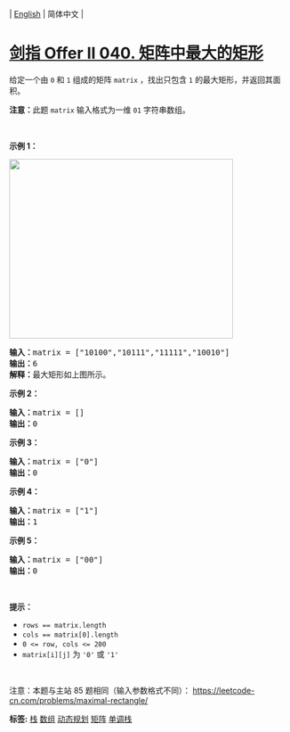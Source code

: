 | [English](README_EN.md) | 简体中文 |

# [剑指 Offer II 040. 矩阵中最大的矩形](https://leetcode.cn/problems/PLYXKQ)
<p>给定一个由&nbsp;<code>0</code> 和 <code>1</code>&nbsp;组成的矩阵 <code>matrix</code>&nbsp;，找出只包含 <code>1</code> 的最大矩形，并返回其面积。</p>

<p><strong>注意：</strong>此题 <code>matrix</code>&nbsp;输入格式为一维 <code>01</code> 字符串数组。</p>

<p>&nbsp;</p>

<p><strong>示例 1：</strong></p>

<p><img alt="" src="https://assets.leetcode.com/uploads/2020/09/14/maximal.jpg" style="width: 402px; height: 322px;" /></p>

<pre>
<strong>输入：</strong>matrix = ["10100","10111","11111","10010"]
<strong>输出：</strong>6
<strong>解释：</strong>最大矩形如上图所示。
</pre>

<p><strong>示例 2：</strong></p>

<pre>
<strong>输入：</strong>matrix = []
<strong>输出：</strong>0
</pre>

<p><strong>示例 3：</strong></p>

<pre>
<strong>输入：</strong>matrix = ["0"]
<strong>输出：</strong>0
</pre>

<p><strong>示例 4：</strong></p>

<pre>
<strong>输入：</strong>matrix = ["1"]
<strong>输出：</strong>1
</pre>

<p><strong>示例 5：</strong></p>

<pre>
<strong>输入：</strong>matrix = ["00"]
<strong>输出：</strong>0
</pre>

<p>&nbsp;</p>

<p><strong>提示：</strong></p>

<ul>
	<li><code>rows == matrix.length</code></li>
	<li><code>cols == matrix[0].length</code></li>
	<li><code>0 &lt;= row, cols &lt;= 200</code></li>
	<li><code>matrix[i][j]</code> 为 <code>'0'</code> 或 <code>'1'</code></li>
</ul>

<p>&nbsp;</p>

<p>注意：本题与主站 85 题相同（输入参数格式不同）：&nbsp;<a href="https://leetcode-cn.com/problems/maximal-rectangle/">https://leetcode-cn.com/problems/maximal-rectangle/</a></p>

**标签:**  [栈](https://leetcode.cn/tag/stack) [数组](https://leetcode.cn/tag/array) [动态规划](https://leetcode.cn/tag/dynamic-programming) [矩阵](https://leetcode.cn/tag/matrix) [单调栈](https://leetcode.cn/tag/monotonic-stack) 